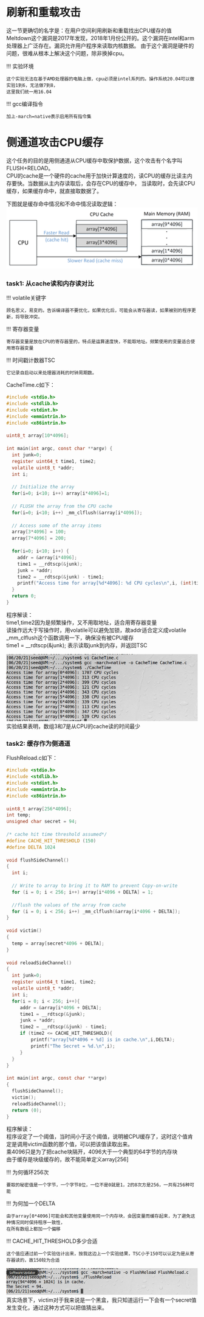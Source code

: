 # 刷新和重载攻击

这一节更确切的名字是：在用户空间利用刷新和重载找出CPU缓存的值  
Meltdown这个漏洞是2017年发现，2018年1月份公开的。这个漏洞在intel和arm处理器上广泛存在。漏洞允许用户程序来读取内核数据。
由于这个漏洞是硬件的问题，很难从根本上解决这个问题，除非换掉cpu。

!!! 实验环境

    这个实验无法在基于AMD处理器的电脑上做，cpu必须是intel系列的。操作系统20.04可以做实验1到6，无法做7到8，
    这里我们统一用16.04

!!! gcc编译指令

    加上-march=native表示启用所有指令集

# 侧通道攻击CPU缓存

这个任务的目的是用侧通道从CPU缓存中取保护数据，这个攻击有个名字叫FLUSH+RELOAD。  
CPU的cache是一个硬件的cache用于加快计算速度的，读CPU的缓存比读主内存要快。当数据从主内存读取后，会存在CPU的缓存中，
当读取时，会先读CPU缓存，如果缓存命中，就直接取数据了。

下图就是缓存命中情况和不命中情况读取逻辑：
![缓存命中和不命中](../img/meltdown-cachehit.png)

### task1: 从cache读和内存读对比

!!! volatile关键字

    顾名思义，易变的。告诉编译器不要优化，如果优化后，可能会从寄存器读，如果被别的程序更新，将导致冲突。

!!! 寄存器变量

    寄存器变量是放在CPU的寄存器里的，特点是运算速度快，不能取地址。频繁使用的变量适合使用寄存器变量

!!! 时间戳计数器TSC

    它记录自启动以来处理器消耗的时钟周期数。
    
CacheTime.c如下：
```c
#include <stdio.h>
#include <stdlib.h>
#include <stdint.h>
#include <emmintrin.h>
#include <x86intrin.h>

uint8_t array[10*4096];

int main(int argc, const char **argv) {
  int junk=0;
  register uint64_t time1, time2;
  volatile uint8_t *addr;
  int i;
  
  // Initialize the array
  for(i=0; i<10; i++) array[i*4096]=1;

  // FLUSH the array from the CPU cache
  for(i=0; i<10; i++) _mm_clflush(&array[i*4096]);

  // Access some of the array items
  array[3*4096] = 100;
  array[7*4096] = 200;

  for(i=0; i<10; i++) {
    addr = &array[i*4096];
    time1 = __rdtscp(&junk);                
    junk = *addr;
    time2 = __rdtscp(&junk) - time1;       
    printf("Access time for array[%d*4096]: %d CPU cycles\n",i, (int)time2);
  }
  return 0;
}
```
程序解读：  
time1,time2因为是频繁操作，又不用取地址，适合用寄存器变量  
读操作远大于写操作时，用volatile可以避免加锁，故addr适合定义成volatile  
_mm_clflush这个函数调用一下，确保没有被CPU缓存  
time1 = __rdtscp(&junk); 表示读取junk到内存，并返回TSC  

![从cpu读和内存读时间差异](../img/meltdown-cache-time.png)
实验结果表明，数组3和7是从CPU的cache读的时间最少

### task2: 缓存作为侧通道

FlushReload.c如下：  
```c
#include <stdio.h>
#include <stdlib.h>
#include <stdint.h>
#include <emmintrin.h>
#include <x86intrin.h>

uint8_t array[256*4096];
int temp;
unsigned char secret = 94;

/* cache hit time threshold assumed*/
#define CACHE_HIT_THRESHOLD (150)
#define DELTA 1024

void flushSideChannel()
{
  int i;

  // Write to array to bring it to RAM to prevent Copy-on-write
  for (i = 0; i < 256; i++) array[i*4096 + DELTA] = 1;

  //flush the values of the array from cache
  for (i = 0; i < 256; i++) _mm_clflush(&array[i*4096 + DELTA]);
}

void victim()
{
  temp = array[secret*4096 + DELTA];
}

void reloadSideChannel() 
{
  int junk=0;
  register uint64_t time1, time2;
  volatile uint8_t *addr;
  int i;
  for(i = 0; i < 256; i++){
     addr = &array[i*4096 + DELTA];
     time1 = __rdtscp(&junk);
     junk = *addr;
     time2 = __rdtscp(&junk) - time1;
     if (time2 <= CACHE_HIT_THRESHOLD){
         printf("array[%d*4096 + %d] is in cache.\n",i,DELTA);
         printf("The Secret = %d.\n",i);
     }
  }	
}

int main(int argc, const char **argv) 
{
  flushSideChannel();
  victim();
  reloadSideChannel();
  return (0);
}
```
程序解读：  
程序设定了一个阈值，当时间小于这个阈值，说明被CPU缓存了，这时这个值肯定是调用victim函数的那个值，可以把该值读取出来。  
乘4096只是为了把cache块隔开，4096大于一个典型的64字节的内存块  
由于缓存是块级缓存的，故不能简单定义array[256]

!!! 为何循环256次

    要取的秘密值是一个字节，一个字节8位，一位不是0就是1，2的8次方是256，一共有256种可能

!!! 为何加一个DELTA

    由于array[0*4096]可能会和其他变量使用同一个内存块，会因变量而缓存起来，为了避免这种情况同时保持程序一致性，
    在所有数组上都加一个偏移
    
!!! CACHE_HIT_THRESHOLD多少合适

    这个值应通过前一个实验估计出来，按我这边上一个实验结果，TSC小于150可以认定为是从寄存器读的，故150较为合适

![flushreload实验](../img/meltdown-flushreload.png)
真实场景下，victim对于我来说是一个黑盒，我只知道运行一下会有一个secret值发生变化，通过这种方式可以把值猜出来。

